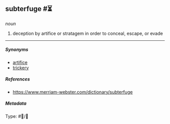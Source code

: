 ## subterfuge #⏳

*noun*

1. deception by artifice or stratagem in order to conceal, escape, or evade

---

##### Synonyms

* [artifice](artifice.md)
* [trickery](trickery.md)

##### References

* https://www.merriam-webster.com/dictionary/subterfuge

##### Metadata

Type: #💬/💬 
